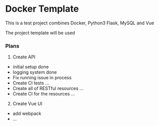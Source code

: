 # Docker Template
This is a test project combines
Docker, Python3 Flask, MySQL and Vue

The project template will be used 


### Plans
1. Create API
* initial setup done
* logging system done
* Fix running issue in process
* Create CI tests ...
* Create all of RESTful resources ...
* Create CI for the resources ...

2. Create Vue UI
* add webpack
* ...
